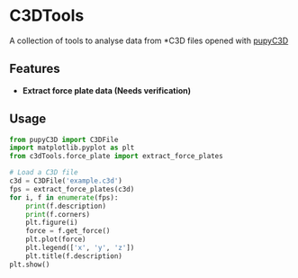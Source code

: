 # C3DTools

A collection of tools to analyse data from *C3D files opened with [pupyC3D](https://pypi.org/project/pupyC3D/)

## Features

- **Extract force plate data (Needs verification)**

## Usage

```python
from pupyC3D import C3DFile
import matplotlib.pyplot as plt
from c3dTools.force_plate import extract_force_plates

# Load a C3D file
c3d = C3DFile('example.c3d')
fps = extract_force_plates(c3d)
for i, f in enumerate(fps):
    print(f.description)
    print(f.corners)
    plt.figure(i)
    force = f.get_force()
    plt.plot(force)
    plt.legend(['x', 'y', 'z'])
    plt.title(f.description)
plt.show()
